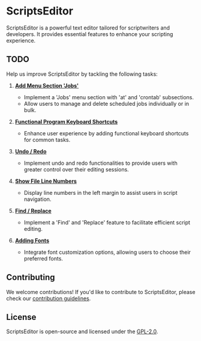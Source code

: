 # ScriptsEditor

ScriptsEditor is a powerful text editor tailored for scriptwriters and developers. 
It provides essential features to enhance your scripting experience.

## TODO

Help us improve ScriptsEditor by tackling the following tasks:

1. **[Add Menu Section 'Jobs'](https://github.com/Axlfc/ScriptsEditor/issues/3)**
   - Implement a 'Jobs' menu section with 'at' and 'crontab' subsections.
   - Allow users to manage and delete scheduled jobs individually or in bulk.

2. **[Functional Program Keyboard Shortcuts](https://github.com/Axlfc/ScriptsEditor/issues/4)**
   - Enhance user experience by adding functional keyboard shortcuts for common tasks.

3. **[Undo / Redo](https://github.com/Axlfc/ScriptsEditor/issues/5)**
   - Implement undo and redo functionalities to provide users with greater control over their editing sessions.

4. **[Show File Line Numbers](https://github.com/Axlfc/ScriptsEditor/issues/6)**
   - Display line numbers in the left margin to assist users in script navigation.

5. **[Find / Replace](https://github.com/Axlfc/ScriptsEditor/issues/7)**
   - Implement a 'Find' and 'Replace' feature to facilitate efficient script editing.

6. **[Adding Fonts](https://github.com/Axlfc/ScriptsEditor/issues/8)**
   - Integrate font customization options, allowing users to choose their preferred fonts.

## Contributing

We welcome contributions! If you'd like to contribute to ScriptsEditor, please check our [contribution guidelines](CONTRIBUTING.md).

## License

ScriptsEditor is open-source and licensed under the [GPL-2.0](LICENSE).



